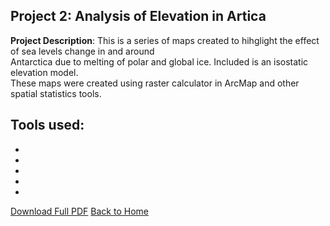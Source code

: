 ## Project 2: Analysis of Elevation in Artica

**Project Description**: 
This is a series of maps created to hihglight the effect of sea levels change in and around<br>
Antarctica due to melting of polar and global ice. Included is an isostatic elevation model. <br>
These maps were created using raster calculator in ArcMap and other spatial statistics tools.

Tools used:
- 
- 
- 
- 
- 
- 


[Download Full PDF](/pdf/AntarcticaMaps.pdf)
<a href="sophiepeet.github.io">Back to Home </a>
